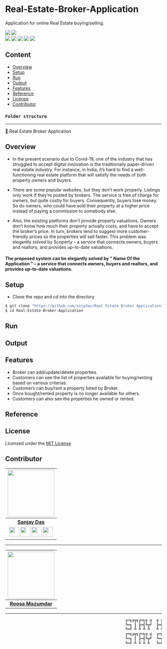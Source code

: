 # Real-Estate-Broker-Application
Application for online Real Estate buying/selling.

![](https://img.shields.io/github/repo-size/snjydas/Covid-Guard) ![](https://img.shields.io/github/license/snjydas/Covid-Guard?color=red)<br>
![](https://img.shields.io/github/issues/snjydas/Covid-Guard?color=green) ![](https://img.shields.io/github/issues-pr/snjydas/Covid-Guard?color=green) ![](https://img.shields.io/github/downloads/snjydas/Covid-Guard/total) ![](https://img.shields.io/github/last-commit/snjydas/Covid-Guard) ![](https://img.shields.io/github/contributors/snjydas/Covid-Guard)

## Content
- [Overview](#overview)
- [Setup](#setup)
- [Run](#run)
- [Output](#output)
- [Features](#features)
- [Reference](#reference)
- [License](#license)
- [Contributor](#contributor)



### **`Folder structure`**
<hr/>

📁 Real Estate Broker Application<br/>



## Overview

- In the present scenario due to Covid-19, one of the industry that has struggled to accept digital innovation is the traditionally paper-driven real estate industry. For instance, in India, it’s hard to find a well-functioning real estate platform that will satisfy the needs of both property owners and buyers. 

- There are some popular websites, but they don’t work properly. Listings only work if they’re posted by brokers. The service is free of charge for owners, but quite costly for buyers. Consequently, buyers lose money. So do owners, who could have sold their property at a higher price instead of paying a commission to somebody else. 

- Also, the existing platforms don’t provide property valuations. Owners don’t know how much their property actually costs, and have to accept the broker’s price. In turn, brokers tend to suggest more customer-friendly prices so the properties will sell faster. This problem was elegantly solved by Scoperty – a service that connects owners, buyers and realtors, and provides up-to-date valuations.

#### The proposed system can be elegantly solved by " Name Of the Application " – a service that connects owners, buyers and realtors, and provides up-to-date valuations.

## Setup

- Clone the repo and cd into the directory


```sh
$ git clone "https://github.com/snjydas/Real Estate Broker Application"
$ cd Real-Estate-Broker-Application
```

## Run


## Output

<p align="center">

</p>

## Features

- Broker can add/update/delete properties.
- Customers can see the list of properties available for buying/renting based on various criterias.
- Customers can buy/rent a property listed by Broker.
- Once bought/rented property is no longer available for others.
- Customers can also see the properties he owned or rented.


## Reference



## License

Licensed under the [MIT License](LICENSE)

## Contributor

<p align="center">

|                                                                                                                                                                                                                   <a href="https://github.com/snjydas"><img src="https://avatars.githubusercontent.com/snjydas" width="150px" height="150px" /></a>                                                                                                                                                                                                                    |
| :--------------------------------------------------------------------------------------------------------------------------------------------------------------------------------------------------------------------------------------------------------------------------------------------------------------------------------------------------------------------------------------------------------------------------------------------------------------------------------------------------------------------------------------------------------------------------: |
|                                                                                                                                                                                                                                                             **[Sanjay Das](https://github.com/snjydas)**                                                                                                                                                                                                                                                              |
| <a href="https://twitter.com/snjy_das"><img src="https://i.ibb.co/kmgQVyW/twitter.png" width="32px" height="32px"></a> <a href="https://github.com/snjydas"><img src="https://cdn.iconscout.com/icon/free/png-256/github-108-438008.png" width="32px" height="32px"></a> <a href="https://www.facebook.com/snjydas251297"><img src="https://i.ibb.co/zmYNW4p/facebook.png" width="32px" height="32px"></a> <a href="https://https://www.linkedin.com/in/snjydas/"><img src="https://i.ibb.co/Kx2GSrT/linkedin.png" width="32px" height="32px"></a> |

<hr/>

<p align="center">

|                                                                                                                                                                                                                   <a href="https://github.com/roosa2000"><img src="https://avatars.githubusercontent.com/roosa2000" width="150px" height="150px" /></a>                                                                                                                                                                                                                    |
| :--------------------------------------------------------------------------------------------------------------------------------------------------------------------------------------------------------------------------------------------------------------------------------------------------------------------------------------------------------------------------------------------------------------------------------------------------------------------------------------------------------------------------------------------------------------------------: |
|                                                                                                                                                                                                                                                             **[Roosa Mazumdar](https://github.com/roosa2000)**                                                                                                                                                                                                                                     

<hr/>

```bash
                                                      ╔═╗╔╦╗╔═╗╦ ╦  ╦ ╦╔═╗╔╦╗╔═╗
                                                      ╚═╗ ║ ╠═╣╚╦╝  ╠═╣║ ║║║║║╣
                                                      ╚═╝ ╩ ╩ ╩ ╩   ╩ ╩╚═╝╩ ╩╚═╝
                                                      ╔═╗╔╦╗╔═╗╦ ╦  ╔═╗╔═╗╔═╗╔═╗
                                                      ╚═╗ ║ ╠═╣╚╦╝  ╚═╗╠═╣╠╣ ║╣
                                                      ╚═╝ ╩ ╩ ╩ ╩   ╚═╝╩ ╩╚  ╚═╝
```

</p>
